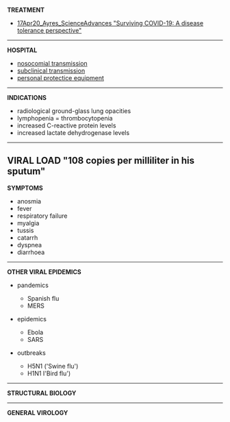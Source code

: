 **TREATMENT**
 - [17Apr20_Ayres_ScienceAdvances "Surviving COVID-19: A disease tolerance perspective"](https://advances.sciencemag.org/content/early/2020/04/16/sciadv.abc1518/tab-pdf)
***
**HOSPITAL**
 - [nosocomial transmission](../master/nosocomial_transmission.md)
 - [subclinical transmission](../master/subclinical_transmission.md)
 - [personal protectice equipment](../master/ppe.md)
---
**INDICATIONS**
 - radiological ground-glass lung opacities
 - lymphopenia
 = thrombocytopenia
 - increased C-reactive protein levels
 - increased lactate dehydrogenase levels

---
**VIRAL LOAD**
 "108 copies per milliliter in his sputum"
---
**SYMPTOMS**
 - anosmia
 - fever
 - respiratory failure
 - myalgia
 - tussis 
 - catarrh
 - dyspnea
 - diarrhoea
---
**OTHER VIRAL EPIDEMICS**
 - pandemics
   - Spanish flu 
   - MERS
    
 - epidemics
   - Ebola
   - SARS
    
 - outbreaks
   - H5N1 ('Swine flu')
   - H1N1 I'Bird flu')


---
**STRUCTURAL BIOLOGY**
 
 
---
**GENERAL VIROLOGY**
